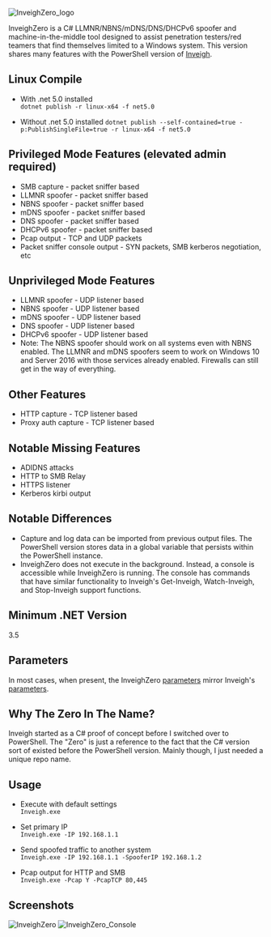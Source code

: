 ![InveighZero_logo](https://user-images.githubusercontent.com/5897462/62184518-7ab31380-b32c-11e9-9470-b3f482bd4577.png)

InveighZero is a C# LLMNR/NBNS/mDNS/DNS/DHCPv6 spoofer and machine-in-the-middle tool designed to assist penetration testers/red teamers that find themselves limited to a Windows system. This version shares many features with the PowerShell version of [Inveigh](https://github.com/Kevin-Robertson/Inveigh).

## Linux Compile  

* With .net 5.0 installed  
`dotnet publish -r linux-x64 -f net5.0`

* Without .net 5.0 installed
`dotnet publish --self-contained=true -p:PublishSingleFile=true -r linux-x64 -f net5.0`

## Privileged Mode Features (elevated admin required)  
* SMB capture - packet sniffer based  
* LLMNR spoofer - packet sniffer based  
* NBNS spoofer - packet sniffer based  
* mDNS spoofer - packet sniffer based  
* DNS spoofer - packet sniffer based  
* DHCPv6 spoofer - packet sniffer based  
* Pcap output - TCP and UDP packets  
* Packet sniffer console output - SYN packets, SMB kerberos negotiation, etc  

## Unprivileged Mode Features
* LLMNR spoofer - UDP listener based  
* NBNS spoofer - UDP listener based  
* mDNS spoofer - UDP listener based  
* DNS spoofer - UDP listener based  
* DHCPv6 spoofer - UDP listener based  
* Note: The NBNS spoofer should work on all systems even with NBNS enabled. The LLMNR and mDNS spoofers seem to work on Windows 10 and Server 2016 with those services already enabled. Firewalls can still get in the way of everything.    

## Other Features  
* HTTP capture - TCP listener based  
* Proxy auth capture - TCP listener based  

## Notable Missing Features   
* ADIDNS attacks  
* HTTP to SMB Relay  
* HTTPS listener  
* Kerberos kirbi output  

## Notable Differences   
* Capture and log data can be imported from previous output files. The PowerShell version stores data in a global variable that persists within the PowerShell instance.  
* InveighZero does not execute in the background. Instead, a console is accessible while InveighZero is running. The console has commands that have similar functionality to Inveigh's Get-Inveigh, Watch-Inveigh, and Stop-Inveigh support functions.  

## Minimum .NET Version
3.5  

## Parameters  
In most cases, when present, the InveighZero [parameters](https://github.com/Kevin-Robertson/InveighZero/wiki/Parameters) mirror Inveigh's [parameters](https://github.com/Kevin-Robertson/Inveigh/wiki/Parameters).    

## Why The Zero In The Name?  
Inveigh started as a C# proof of concept before I switched over to PowerShell. The "Zero" is just a reference to the fact that the C# version sort of existed before the PowerShell version. Mainly though, I just needed a unique repo name.       

## Usage

* Execute with default settings  
`Inveigh.exe`

* Set primary IP   
`Inveigh.exe -IP 192.168.1.1`

* Send spoofed traffic to another system   
`Inveigh.exe -IP 192.168.1.1 -SpooferIP 192.168.1.2`

* Pcap output for HTTP and SMB   
`Inveigh.exe -Pcap Y -PcapTCP 80,445`

## Screenshots  
![InveighZero](https://user-images.githubusercontent.com/5897462/62214923-fc7a5f80-b373-11e9-968e-827da67df654.PNG)
![InveighZero_Console](https://user-images.githubusercontent.com/5897462/62178860-80066300-b318-11e9-9799-90428c08d087.PNG)
